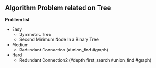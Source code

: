 ## Algorithm Problem related on Tree

**Problem list**
* Easy
	* Symmetric Tree
	* Second Minimum Node In a Binary Tree
* Medium
	* Redundant Connection (\#union_find \#graph)
* Hard
	* Redundant Connection2 (\#depth\_first\_search \#union\_find \#graph)